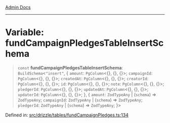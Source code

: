 [Admin Docs](/)

***

# Variable: fundCampaignPledgesTableInsertSchema

> `const` **fundCampaignPledgesTableInsertSchema**: `BuildSchema`\<`"insert"`, \{ `amount`: `PgColumn`\<\{\}, \{\}, \{\}\>; `campaignId`: `PgColumn`\<\{\}, \{\}, \{\}\>; `createdAt`: `PgColumn`\<\{\}, \{\}, \{\}\>; `creatorId`: `PgColumn`\<\{\}, \{\}, \{\}\>; `id`: `PgColumn`\<\{\}, \{\}, \{\}\>; `note`: `PgColumn`\<\{\}, \{\}, \{\}\>; `pledgerId`: `PgColumn`\<\{\}, \{\}, \{\}\>; `updatedAt`: `PgColumn`\<\{\}, \{\}, \{\}\>; `updaterId`: `PgColumn`\<\{\}, \{\}, \{\}\>; \}, \{ `amount`: `ZodTypeAny` \| (`schema`) => `ZodTypeAny`; `campaignId`: `ZodTypeAny` \| (`schema`) => `ZodTypeAny`; `pledgerId`: `ZodTypeAny` \| (`schema`) => `ZodTypeAny`; \}\>

Defined in: [src/drizzle/tables/fundCampaignPledges.ts:134](https://github.com/PratapRathi/talawa-api/blob/8547a42c99c7a44be459745d0018a2deccfb1f66/src/drizzle/tables/fundCampaignPledges.ts#L134)
